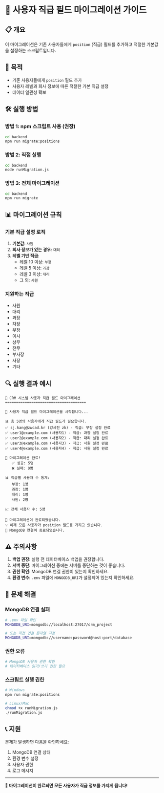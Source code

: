 # 🚀 사용자 직급 필드 마이그레이션 가이드

## 📋 개요
이 마이그레이션은 기존 사용자들에게 `position` (직급) 필드를 추가하고 적절한 기본값을 설정하는 스크립트입니다.

## 🎯 목적
- 기존 사용자들에게 `position` 필드 추가
- 사용자 레벨과 회사 정보에 따른 적절한 기본 직급 설정
- 데이터 일관성 확보

## 🛠️ 실행 방법

### 방법 1: npm 스크립트 사용 (권장)
```bash
cd backend
npm run migrate:positions
```

### 방법 2: 직접 실행
```bash
cd backend
node runMigration.js
```

### 방법 3: 전체 마이그레이션
```bash
cd backend
npm run migrate
```

## 📊 마이그레이션 규칙

### 기본 직급 설정 로직
1. **기본값**: `사원`
2. **회사 정보가 있는 경우**: `대리`
3. **레벨 기반 직급**:
   - 레벨 10 이상: `부장`
   - 레벨 5 이상: `과장`
   - 레벨 3 이상: `대리`
   - 그 외: `사원`

### 지원하는 직급
- 사원
- 대리
- 과장
- 차장
- 부장
- 이사
- 상무
- 전무
- 부사장
- 사장
- 기타

## 🔍 실행 결과 예시

```
🎯 CRM 시스템 사용자 직급 필드 마이그레이션
=====================================

🚀 사용자 직급 필드 마이그레이션을 시작합니다...

📊 총 5명의 사용자에게 직급 필드가 필요합니다.
✅ sj.kang@zwcad.kr (강세진 zk) - 직급: 부장 설정 완료
✅ user1@example.com (사용자1) - 직급: 과장 설정 완료
✅ user2@example.com (사용자2) - 직급: 대리 설정 완료
✅ user3@example.com (사용자3) - 직급: 사원 설정 완료
✅ user4@example.com (사용자4) - 직급: 사원 설정 완료

🎉 마이그레이션 완료!
   ✅ 성공: 5명
   ❌ 실패: 0명

📊 직급별 사용자 수 통계:
   부장: 1명
   과장: 1명
   대리: 1명
   사원: 2명

📈 전체 사용자 수: 5명

🎯 마이그레이션이 완료되었습니다.
💡 이제 모든 사용자가 position 필드를 가지고 있습니다.
🔌 MongoDB 연결이 종료되었습니다.
```

## ⚠️ 주의사항

1. **백업 권장**: 실행 전 데이터베이스 백업을 권장합니다.
2. **서버 중단**: 마이그레이션 중에는 서버를 중단하는 것이 좋습니다.
3. **권한 확인**: MongoDB 연결 권한이 있는지 확인하세요.
4. **환경 변수**: `.env` 파일에 `MONGODB_URI`가 설정되어 있는지 확인하세요.

## 🔧 문제 해결

### MongoDB 연결 실패
```bash
# .env 파일 확인
MONGODB_URI=mongodb://localhost:27017/crm_project

# 또는 직접 연결 문자열 지정
MONGODB_URI=mongodb://username:password@host:port/database
```

### 권한 오류
```bash
# MongoDB 사용자 권한 확인
# 데이터베이스 읽기/쓰기 권한 필요
```

### 스크립트 실행 권한
```bash
# Windows
npm run migrate:positions

# Linux/Mac
chmod +x runMigration.js
./runMigration.js
```

## 📞 지원

문제가 발생하면 다음을 확인하세요:
1. MongoDB 연결 상태
2. 환경 변수 설정
3. 사용자 권한
4. 로그 메시지

---

**🎉 마이그레이션이 완료되면 모든 사용자가 직급 정보를 가지게 됩니다!** 